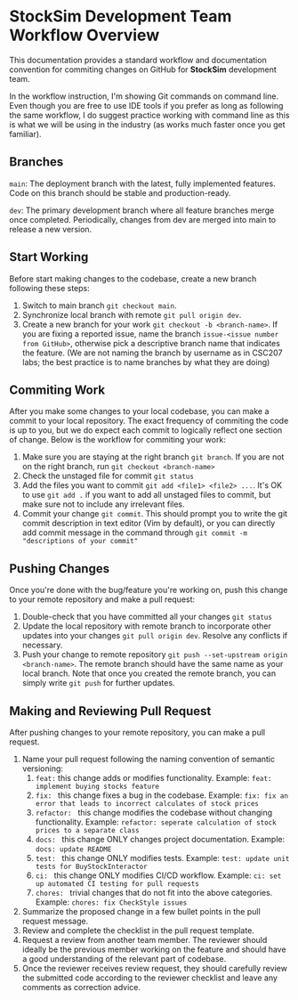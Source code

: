 # StockSim Development Team Workflow Overview

This documentation provides a standard workflow and documentation convention for commiting changes on GitHub for **StockSim** development team.

In the workflow instruction, I'm showing Git commands on command line. Even though you are free to use IDE tools if you prefer as long as following the same workflow, I do suggest practice working with command line as this is what we will be using in the industry (as works much faster once you get familiar).

## Branches

`main`: The deployment branch with the latest, fully implemented features. Code on this branch should be stable and production-ready.

`dev`: The primary development branch where all feature branches merge once completed. Periodically, changes from dev are merged into main to release a new version.

## Start Working

Before start making changes to the codebase, create a new branch following these steps:

1. Switch to main branch `git checkout main`.
2. Synchronize local branch with remote `git pull origin dev`.
3. Create a new branch for your work `git checkout -b <branch-name>`. If you are fixing a reported issue, name the branch `issue-<issue number from GitHub>`, otherwise pick a descriptive branch name that indicates the feature. (We are not naming the branch by username as in CSC207 labs; the best practice is to name branches by what they are doing)

## Commiting Work

After you make some changes to your local codebase, you can make a commit to your local repository. The exact frequency of commiting the code is up to you, but we do expect each commit to logically reflect one section of change.
Below is the workflow for commiting your work:

1. Make sure you are staying at the right branch `git branch`. If you are not on the right branch, run `git checkout <branch-name>`
2. Check the unstaged file for commit `git status`
3. Add the files you want to commit `git add <file1> <file2> ...`. It's OK to use `git add .` if you want to add all unstaged files to commit, but make sure not to include any irrelevant files.
4. Commit your change `git commit`. This should prompt you to write the git commit description in text editor (Vim by default), or you can directly add commit message in the command through `git commit -m "descriptions of your commit"`

## Pushing Changes

Once you're done with the bug/feature you're working on, push this change to your remote repository and make a pull request:

1. Double-check that you have committed all your changes `git status`
2. Update the local repository with remote branch to incorporate other updates into your changes `git pull origin dev`. Resolve any conflicts if necessary.
3. Push your change to remote repository `git push --set-upstream origin <branch-name>`. The remote branch should have the same name as your local branch. Note that once you created the remote branch, you can simply write `git push` for further updates.

## Making and Reviewing Pull Request

After pushing changes to your remote repository, you can make a pull request.

1. Name your pull request following the naming convention of semantic versioning:
   1. `feat:` this change adds or modifies functionality. Example: `feat: implement buying stocks feature`
   2. `fix: ` this change fixes a bug in the codebase. Example: `fix: fix an error that leads to incorrect calculates of stock prices`
   3. `refactor: ` this change modifies the codebase without changing functionality. Example: `refactor: seperate calculation of stock prices to a separate class`
   4. `docs: ` this change ONLY changes project documentation. Example: `docs: update README`
   5. `test: ` this change ONLY modifies tests. Example: `test: update unit tests for BuyStockInteractor`
   6. `ci: ` this change ONLY modifies CI/CD workflow. Example: `ci: set up automated CI testing for pull requests`
   7. `chores: ` trivial changes that do not fit into the above categories. Example: `chores: fix CheckStyle issues`
2. Summarize the proposed change in a few bullet points in the pull request message.
3. Review and complete the checklist in the pull request template.
4. Request a review from another team member. The reviewer should ideally be the previous member working on the feature and should have a good understanding of the relevant part of codebase.
5. Once the reviewer receives review request, they should carefully review the submitted code according to the reviewer checklist and leave any comments as correction advice.
